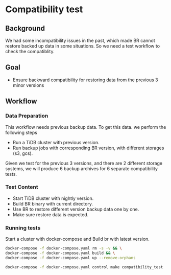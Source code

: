 # Compatibility test

## Background

We had some incompatibility issues in the past, which made BR cannot restore backed up data in some situations.
So we need a test workflow to check the compatiblity.

## Goal

- Ensure backward compatibility for restoring data from the previous 3 minor versions

## Workflow

### Data Preparation

This workflow needs previous backup data. To get this data. we perform the following steps

- Run a TiDB cluster with previous version.
- Run backup jobs with corresponding BR version, with different storages (s3, gcs).

Given we test for the previous 3 versions, and there are 2 different storage systems, we will produce 6 backup archives for 6 separate compatibility tests.

### Test Content

- Start TiDB cluster with nightly version.
- Build BR binary with current directory.
- Use BR to restore different version backup data one by one.
- Make sure restore data is expected.

### Running tests

Start a cluster with docker-compose and Build br with latest version.

```sh
docker-compose -f docker-compose.yaml rm -s -v && \
docker-compose -f docker-compose.yaml build && \
docker-compose -f docker-compose.yaml up --remove-orphans
```

```sh
docker-compose -f docker-compose.yaml control make compatibility_test
```
